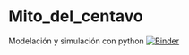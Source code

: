 # Mito_del_centavo
Modelación y simulación con python
[![Binder](https://mybinder.org/badge.svg)](https://mybinder.org/v2/gh/carlos-puerto-garcia/Mito_del_centavo/master)
